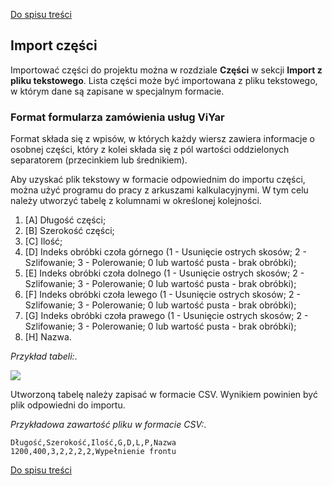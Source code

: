 [Do spisu treści](/service/doc/?cid=steklo)
## Import części

Importować części do projektu można w rozdziale **Części** w sekcji **Import z pliku tekstowego**.
Lista części może być importowana z pliku tekstowego, w którym dane są zapisane w specjalnym formacie.

### Format formularza zamówienia usług ViYar 

Format składa się z wpisów, w których każdy wiersz zawiera informacje o osobnej części, który z kolei składa się z pól wartości oddzielonych separatorem (przecinkiem lub średnikiem).

Aby uzyskać plik tekstowy w formacie odpowiednim do importu części, można użyć programu do pracy z arkuszami kalkulacyjnymi. W tym celu należy utworzyć tabelę  z kolumnami w określonej kolejności.

1. [A] Długość części;
2. [B] Szerokość części;
3. [C] Ilość;
4. [D] Indeks obróbki czoła górnego (1 - Usunięcie ostrych skosów; 2 - Szlifowanie; 3 - Polerowanie; 0 lub wartość pusta - brak obróbki);
5. [E] Indeks obróbki czoła dolnego (1 - Usunięcie ostrych skosów; 2 - Szlifowanie; 3 - Polerowanie; 0 lub wartość pusta - brak obróbki);
6. [F] Indeks obróbki czoła lewego (1 - Usunięcie ostrych skosów; 2 - Szlifowanie; 3 - Polerowanie; 0 lub wartość pusta - brak obróbki);
7. [G] Indeks obróbki czoła prawego (1 - Usunięcie ostrych skosów; 2 - Szlifowanie; 3 - Polerowanie; 0 lub wartość pusta - brak obróbki);
8. [H] Nazwa.

_Przykład tabeli:_.

![](/service/doc/img/viyar-form-steklo.png)

Utworzoną tabelę należy zapisać w formacie CSV. Wynikiem powinien być plik odpowiedni do importu.

_Przykładowa zawartość pliku w formacie CSV:_.
```
Długość,Szerokość,Ilość,G,D,L,P,Nazwa
1200,400,3,2,2,2,2,Wypełnienie frontu
```

[Do spisu treści](/service/doc/?cid=steklo)